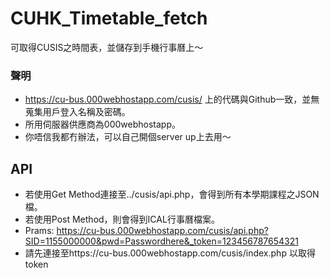 # CUHK_Timetable_fetch
可取得CUSIS之時間表，並儲存到手機行事曆上～

### 聲明
* https://cu-bus.000webhostapp.com/cusis/ 上的代碼與Github一致，並無蒐集用戶登入名稱及密碼。
* 所用伺服器供應商為000webhostapp。
* 你唔信我都冇辦法，可以自己開個server up上去用～

## API
* 若使用Get Method連接至../cusis/api.php，會得到所有本學期課程之JSON檔。
* 若使用Post Method，則會得到ICAL行事曆檔案。
* Prams: https://cu-bus.000webhostapp.com/cusis/api.php?SID=1155000000&pwd=Passwordhere&_token=123456787654321
* 請先連接至https://cu-bus.000webhostapp.com/cusis/index.php 以取得token